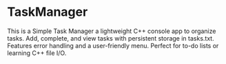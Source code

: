 # TaskManager
This is a Simple Task Manager a lightweight C++ console app to organize tasks. Add, complete, and view tasks with persistent storage in tasks.txt. Features error handling and a user-friendly menu. Perfect for to-do lists or learning C++ file I/O. 
